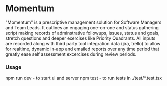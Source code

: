 # Momentum

"Momentum" is a prescriptive management solution for Software Managers and Team Leads. It outlines an engaging one-on-one and status gathering script making records of adminstrative followups, issues, status and goals, stretch questions and deeper exercises like Priority Quadrants. All inputs are recorded along with third party tool integration data (jira, trello) to allow for realtime, dynamic in-app and emailed reports over any time period that greatly ease self assessment excercises during review periods.

### Usage

npm run dev - to start ui and server
npm test - to run tests in ./test/\*.test.tsx
